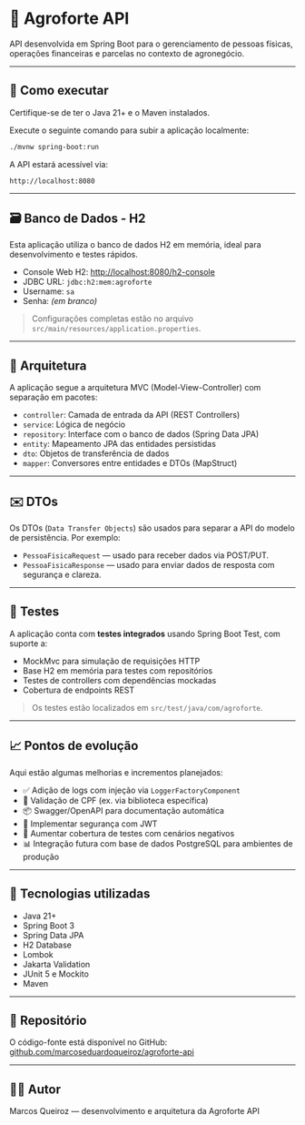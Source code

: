 # 🌾 Agroforte API

API desenvolvida em Spring Boot para o gerenciamento de pessoas físicas, operações financeiras e parcelas no contexto de agronegócio.

---

## 🚀 Como executar

Certifique-se de ter o Java 21+ e o Maven instalados.

Execute o seguinte comando para subir a aplicação localmente:

```bash
./mvnw spring-boot:run
```

A API estará acessível via:
```
http://localhost:8080
```

---

## 🗃️ Banco de Dados - H2

Esta aplicação utiliza o banco de dados H2 em memória, ideal para desenvolvimento e testes rápidos.

- Console Web H2: [http://localhost:8080/h2-console](http://localhost:8080/h2-console)
- JDBC URL: `jdbc:h2:mem:agroforte`
- Username: `sa`
- Senha: _(em branco)_

> Configurações completas estão no arquivo `src/main/resources/application.properties`.

---

## 🧱 Arquitetura

A aplicação segue a arquitetura MVC (Model-View-Controller) com separação em pacotes:

- `controller`: Camada de entrada da API (REST Controllers)
- `service`: Lógica de negócio
- `repository`: Interface com o banco de dados (Spring Data JPA)
- `entity`: Mapeamento JPA das entidades persistidas
- `dto`: Objetos de transferência de dados
- `mapper`: Conversores entre entidades e DTOs (MapStruct)

---

## ✉️ DTOs

Os DTOs (`Data Transfer Objects`) são usados para separar a API do modelo de persistência. Por exemplo:

- `PessoaFisicaRequest` — usado para receber dados via POST/PUT.
- `PessoaFisicaResponse` — usado para enviar dados de resposta com segurança e clareza.

---

## 🧪 Testes

A aplicação conta com **testes integrados** usando Spring Boot Test, com suporte a:

- MockMvc para simulação de requisições HTTP
- Base H2 em memória para testes com repositórios
- Testes de controllers com dependências mockadas
- Cobertura de endpoints REST

> Os testes estão localizados em `src/test/java/com/agroforte`.

---

## 📈 Pontos de evolução

Aqui estão algumas melhorias e incrementos planejados:

- ✅ Adição de logs com injeção via `LoggerFactoryComponent`
- 🔄 Validação de CPF (ex. via biblioteca específica)
- 📦 Swagger/OpenAPI para documentação automática
- 🔐 Implementar segurança com JWT
- 🧪 Aumentar cobertura de testes com cenários negativos
- 📊 Integração futura com base de dados PostgreSQL para ambientes de produção

---

## 📌 Tecnologias utilizadas

- Java 21+
- Spring Boot 3
- Spring Data JPA
- H2 Database
- Lombok
- Jakarta Validation
- JUnit 5 e Mockito
- Maven

---

## 🔗 Repositório

O código-fonte está disponível no GitHub:  
[github.com/marcoseduardoqueiroz/agroforte-api](https://github.com/marcoseduardoqueiroz/agroforte-api)

---

## 👨‍💻 Autor

Marcos Queiroz — desenvolvimento e arquitetura da Agroforte API